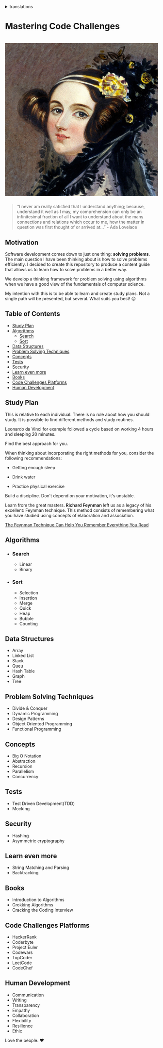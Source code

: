 <details>
<summary>translations</summary>

- [Português do Brasil](translations/README-pt.md)
</details>

# Mastering Code Challenges

# ![Ada Lovelace](https://github.com/LucasOliveiraS/mastering-code-challenges/blob/master/public/ada-lovelace.jpg)

> “I never am really satisfied that I understand anything; because, understand it well as I may, my comprehension can only be an infinitesimal fraction of all I want to understand about the many connections and relations which occur to me, how the matter in question was first thought of or arrived at…” - Ada Lovelace

## Motivation

Software development comes down to just one thing: **solving problems**. The main question I have been thinking about is how to solve problems efficiently. I decided to create this repository to produce a content guide that allows us to learn how to solve problems in a better way.

We develop a thinking framework for problem solving using algorithms when we have a good view of the fundamentals of computer science.

My intention with this is to be able to learn and create study plans. Not a single path will be presented, but several. What suits you best! 😉

## Table of Contents

- [Study Plan](#study-plan)
- [Algorithms](#algorithms)
  - [Search](#search)
  - [Sort](#sort)
- [Data Structures](#data-structures)
- [Problem Solving Techniques](#problem-solving-techniques)
- [Concepts](#concepts)
- [Tests](#tests)
- [Security](#security)
- [Learn even more](#learn-even-more)
- [Books](#books)
- [Code Challenges Platforms](#code-challenges-platforms)
- [Human Development](#human-development)

## Study Plan

This is relative to each individual. There is no rule about how you should study. It is possible to find different methods and study routines.

Leonardo da Vinci for example followed a cycle based on working 4 hours and sleeping 20 minutes.

Find the best approach for you.

When thinking about incorporating the right methods for you, consider the following recommendations:

- Getting enough sleep

- Drink water

- Practice physical exercise

Build a discipline. Don't depend on your motivation, it's unstable.

Learn from the great masters. **Richard Feynman** left us as a legacy of his excellent: Feynman technique. This method consists of remembering what you have studied using concepts of elaboration and association.

[The Feynman Technique Can Help You Remember Everything You Read](https://medium.com/age-of-awareness/the-feynman-technique-will-make-you-remember-what-you-read-f0bce8cc4c43)

## Algorithms

- ### Search

  - Linear
  - Binary

- ### Sort

  - Selection
  - Insertion
  - Merge
  - Quick
  - Heap
  - Bubble
  - Counting

## Data Structures

- Array
- Linked List
- Stack
- Queu
- Hash Table
- Graph
- Tree

## Problem Solving Techniques

- Divide & Conquer
- Dynamic Programming
- Design Patterns
- Object Oriented Programming
- Functional Programming

## Concepts

- Big O Notation
- Abstraction
- Recursion
- Parallelism
- Concurrency

## Tests

- Test Driven Development(TDD)
- Mocking

## Security

- Hashing
- Asymmetric cryptography

## Learn even more

- String Matching and Parsing
- Backtracking

## Books

- Introduction to Algorithms
- Grokking Algorithms
- Cracking the Coding Interview

## Code Challenges Platforms

- HackerRank
- Coderbyte
- Project Euler
- Codewars
- TopCoder
- LeetCode
- CodeChef

## Human Development

- Communication
- Writing
- Transparency
- Empathy
- Collaboration
- Flexibility
- Resilience
- Ethic

Love the people. ❤️
